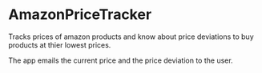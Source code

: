 # AmazonPriceTracker
Tracks prices of amazon products and know about price deviations to buy products at thier lowest prices.

The app emails the current price and the price deviation to the user.
